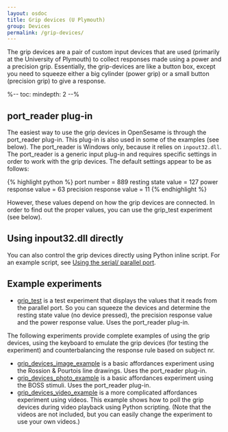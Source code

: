```yaml
---
layout: osdoc
title: Grip devices (U Plymouth)
group: Devices
permalink: /grip-devices/
---
```


The grip devices are a pair of custom input devices that are used (primarily at the University of Plymouth) to collect responses made using a power and a precision grip. Essentially, the grip-devices are like a button box, except you need to squeeze either a big cylinder (power grip) or a small button (precision grip) to give a response.

%--
toc:
 mindepth: 2
--%

## port_reader plug-in

The easiest way to use the grip devices in OpenSesame is through the port_reader plug-in. This plug-in is also used in some of the examples (see below). The port_reader is Windows only, because it relies on `inpout32.dll`. The port_reader is a generic input plug-in and requires specific settings in order to work with the grip devices. The default settings appear to be as follows:

{% highlight python %}
port number = 889
resting state value = 127
power response value = 63
precision response value = 11
{% endhighlight %}

However, these values depend on how the grip devices are connected. In order to find out the proper values, you can use the grip_test experiment (see below).

## Using inpout32.dll directly

You can also control the grip devices directly using Python inline script. For an example script, see [Using the serial/ parallel port][serial-parallel].

## Example experiments

- [grip_test][grip-test] is a test experiment that displays the values that it reads from the parallel port. So you can squeeze the devices and determine the resting state value (no device pressed), the precision response value and the power response value. Uses the port_reader plug-in.

The following experiments provide complete examples of using the grip devices, using the keyboard to emulate the grip devices (for testing the experiment) and counterbalancing the response rule based on subject nr.

- [grip_devices_image_example][grip-image] is a basic affordances experiment using the Rossion & Pourtois line drawings. Uses the port_reader plug-in.
- [grip_devices_photo_example][grip-photo] is a basic affordances experiment using the BOSS stimuli. Uses the port_reader plug-in.
- [grip_devices_video_example][grip-video] is a more complicated affordances experiment using videos. This example shows how to poll the grip devices during video playback using Python scripting. (Note that the videos are not included, but you can easily change the experiment to use your own videos.)

[serial-parallel]: /devices/serial-parallel-port/
[grip-test]: http://files.cogsci.nl/software/opensesame/examples/plymouth/grip_test.opensesame.tar.gz
[grip-image]: http://files.cogsci.nl/software/opensesame/examples/plymouth/grip_devices_image_example.opensesame.tar.gz
[grip-photo]: http://files.cogsci.nl/software/opensesame/examples/plymouth/grip_devices_photo_example.opensesame.tar.gz
[grip-video]: http://files.cogsci.nl/software/opensesame/examples/plymouth/grip_devices_video_example.opensesame.tar.gz
